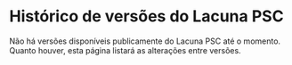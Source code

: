 ﻿# Histórico de versões do Lacuna PSC

Não há versões disponíveis publicamente do Lacuna PSC até o momento. Quanto houver, esta página listará as alterações entre versões.
